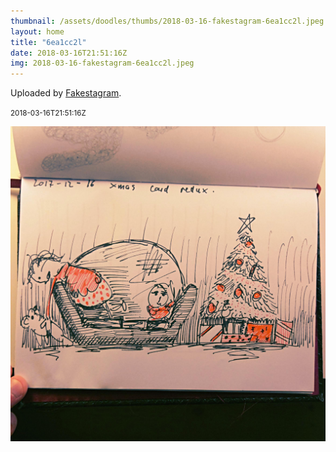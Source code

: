 ```yaml
---
thumbnail: /assets/doodles/thumbs/2018-03-16-fakestagram-6ea1cc2l.jpeg
layout: home
title: "6ea1cc2l"
date: 2018-03-16T21:51:16Z
img: 2018-03-16-fakestagram-6ea1cc2l.jpeg
---
```


Uploaded by [Fakestagram](https://github.com/opyate/fakestagram).

<small>2018-03-16T21:51:16Z</small>

![Uploaded by Fakestagram](/assets/doodles/original/2018-03-16-fakestagram-6ea1cc2l.jpeg)
